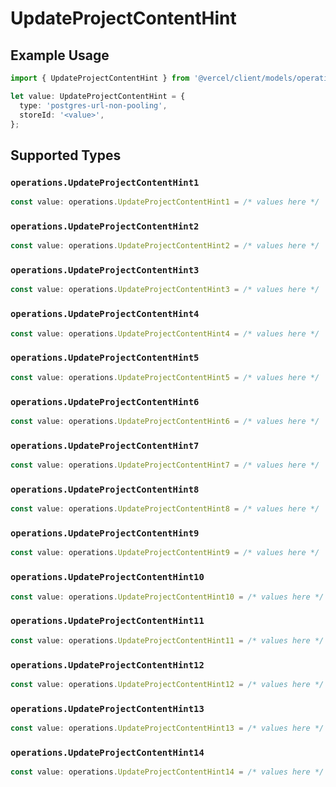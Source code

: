 # UpdateProjectContentHint

## Example Usage

```typescript
import { UpdateProjectContentHint } from '@vercel/client/models/operations';

let value: UpdateProjectContentHint = {
  type: 'postgres-url-non-pooling',
  storeId: '<value>',
};
```

## Supported Types

### `operations.UpdateProjectContentHint1`

```typescript
const value: operations.UpdateProjectContentHint1 = /* values here */
```

### `operations.UpdateProjectContentHint2`

```typescript
const value: operations.UpdateProjectContentHint2 = /* values here */
```

### `operations.UpdateProjectContentHint3`

```typescript
const value: operations.UpdateProjectContentHint3 = /* values here */
```

### `operations.UpdateProjectContentHint4`

```typescript
const value: operations.UpdateProjectContentHint4 = /* values here */
```

### `operations.UpdateProjectContentHint5`

```typescript
const value: operations.UpdateProjectContentHint5 = /* values here */
```

### `operations.UpdateProjectContentHint6`

```typescript
const value: operations.UpdateProjectContentHint6 = /* values here */
```

### `operations.UpdateProjectContentHint7`

```typescript
const value: operations.UpdateProjectContentHint7 = /* values here */
```

### `operations.UpdateProjectContentHint8`

```typescript
const value: operations.UpdateProjectContentHint8 = /* values here */
```

### `operations.UpdateProjectContentHint9`

```typescript
const value: operations.UpdateProjectContentHint9 = /* values here */
```

### `operations.UpdateProjectContentHint10`

```typescript
const value: operations.UpdateProjectContentHint10 = /* values here */
```

### `operations.UpdateProjectContentHint11`

```typescript
const value: operations.UpdateProjectContentHint11 = /* values here */
```

### `operations.UpdateProjectContentHint12`

```typescript
const value: operations.UpdateProjectContentHint12 = /* values here */
```

### `operations.UpdateProjectContentHint13`

```typescript
const value: operations.UpdateProjectContentHint13 = /* values here */
```

### `operations.UpdateProjectContentHint14`

```typescript
const value: operations.UpdateProjectContentHint14 = /* values here */
```
